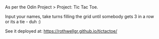 As per the Odin Project > Project: Tic Tac Toe.

Input your names, take turns filling the grid until somebody gets 3 in a row or its a tie - duh :)

See it deployed at: https://rothwellgr.github.io/tictactoe/